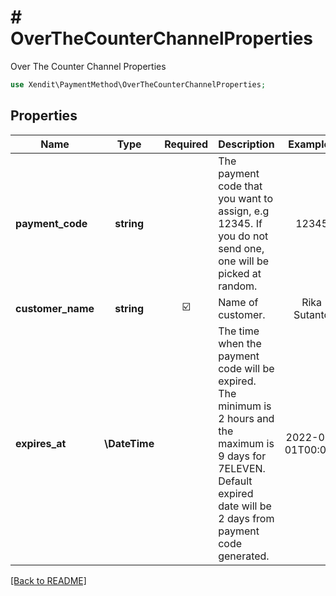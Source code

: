 # # OverTheCounterChannelProperties
Over The Counter Channel Properties

```php
use Xendit\PaymentMethod\OverTheCounterChannelProperties;
```

## Properties

| Name | Type | Required | Description | Examples |
|------------|:-------------:|:-------------:|-------------|:-------------:|
| **payment_code** | **string** |  | The payment code that you want to assign, e.g 12345. If you do not send one, one will be picked at random. | 12345 |
| **customer_name** | **string** | ☑️ | Name of customer. | Rika Sutanto |
| **expires_at** | **\DateTime** |  | The time when the payment code will be expired. The minimum is 2 hours and the maximum is 9 days for 7ELEVEN. Default expired date will be 2 days from payment code generated. | 2022-01-01T00:00Z |


[[Back to README]](../../README.md)

